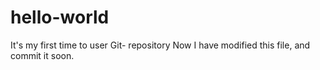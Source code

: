 # hello-world
It's my first time to user Git- repository
Now I have modified this file, and commit it soon.
